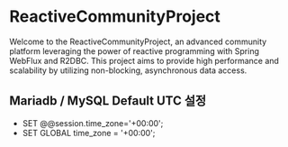 # ReactiveCommunityProject

Welcome to the ReactiveCommunityProject, an advanced community platform leveraging the power of reactive programming with Spring WebFlux and R2DBC. This project aims to provide high performance and scalability by utilizing non-blocking, asynchronous data access.


## Mariadb / MySQL Default UTC 설정
- SET @@session.time_zone='+00:00';
- SET GLOBAL time_zone = '+00:00';
